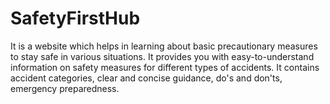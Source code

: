 # SafetyFirstHub
It is a website which helps in learning about basic precautionary measures to stay safe in various situations. It provides you with easy-to-understand information on safety measures for different types of accidents. It contains accident categories, clear and concise guidance, do's and don'ts, emergency preparedness.
